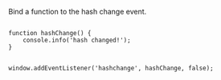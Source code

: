<p>Bind a function to the hash change event.</p>

<code name="javascript">
function hashChange() {
    console.info('hash changed!');
}

window.addEventListener('hashchange', hashChange, false);
</code>